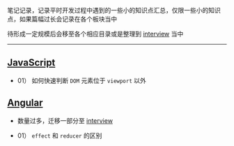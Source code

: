 笔记记录，记录平时开发过程中遇到的一些小的知识点汇总，仅限一些小的知识点，如果篇幅过长会记录在各个板块当中

待形成一定规模后会移至各个相应目录或是整理到 [interview](https://github.com/hanekaoru/WebLearningNotes/tree/master/interview) 当中

----


## [JavaScript](https://github.com/hanekaoru/WebLearningNotes/blob/master/note/JavaScript/00.md)

* 01） 如何快速判断 `DOM` 元素位于 `viewport` 以外

## [Angular](https://github.com/hanekaoru/WebLearningNotes/blob/master/note/Angular/00.md)

* 数量过多，迁移一部分至 [interview](https://github.com/hanekaoru/WebLearningNotes/blob/master/interview/mvc/angular/00.md)

* 01） `effect` 和 `reducer` 的区别




